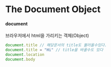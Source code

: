 # The Document Object

#### document 

브라우저에서 html을 가리키는 객체\(Object\)

```javascript
document.title // 해당문서의 title도 불러올수있다. 
document.title = "Hi" // title을 바꿀수도 있다
document.location
document.body 
```

#### 

